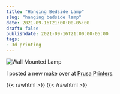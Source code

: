 ```yaml
---
title: "Hanging Bedside Lamp"
slug: "hanging bedside lamp"
date: 2021-09-16T21:00:00-05:00
draft: false
publishdate: 2021-09-16T21:00:00-05:00
tags:
- 3d printing
---
```


![Wall Mounted Lamp](/img/wall-mounted-lamp.jpeg)

I posted a new make over at [Prusa Printers](https://www.prusaprinters.org/prints/76027-hanging-bedside-lamp).

{{< rawhtml >}}
<a href="https://brid.gy/publish/twitter"></a>
{{< /rawhtml >}}
